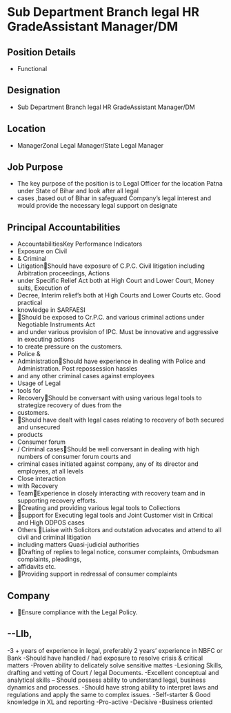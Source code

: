 # Sub Department Branch legal HR GradeAssistant Manager/DM

## Position Details

* Functional

## Designation

* Sub Department Branch legal HR GradeAssistant Manager/DM

## Location

* ManagerZonal Legal Manager/State Legal Manager

## Job Purpose

* The key purpose of the position is to Legal Officer for the location Patna under State of Bihar and look after all legal
* cases ,based out of Bihar in safeguard Company’s legal interest and would provide the necessary legal support on designate

## Principal Accountabilities

* AccountabilitiesKey Performance Indicators
* Exposure on Civil
* &  Criminal
* LitigationShould have exposure of C.P.C.  Civil litigation including Arbitration proceedings, Actions
* under Specific Relief Act both at High Court and Lower Court, Money suits, Execution of
* Decree,  Interim  relief’s  both  at  High  Courts  and  Lower  Courts  etc.   Good  practical
* knowledge in SARFAESI
* Should be exposed to Cr.P.C. and various criminal actions under Negotiable Instruments Act
* and under various provision of IPC. Must be innovative and aggressive in executing actions
* to create pressure on the customers.
* Police  &
* AdministrationShould have experience in dealing with Police and Administration. Post repossession hassles
* and any other criminal cases against employees
* Usage  of  Legal
* tools  for
* RecoveryShould be conversant with using various legal tools to strategize recovery of dues from the
* customers.
* Should have dealt with legal cases relating to recovery of both secured and unsecured
* products
* Consumer forum
* / Criminal casesShould be well conversant in dealing with high numbers of consumer forum courts and
* criminal cases initiated against company, any of its director and employees, at all levels
* Close interaction
* with  Recovery
* TeamExperience in closely interacting with recovery team and in supporting recovery efforts.
* Creating and providing various legal tools to Collections
* support for Executing legal tools and Joint Customer visit in Critical and High ODPOS cases
* Others Liaise with Solicitors and outstation advocates and attend to all civil and criminal litigation
* including matters Quasi-judicial authorities
* Drafting of replies to legal notice, consumer complaints, Ombudsman complaints, pleadings,
* affidavits etc.
* Providing support in redressal of consumer complaints

## Company

* Ensure compliance with the Legal Policy.

## --Llb,

-3 + years of experience in legal, preferably 2 years’ experience in NBFC or Bank
-Should have handled / had exposure to resolve   crisis & critical matters
-Proven ability to delicately solve sensitive mattes
-Lesioning Skills, drafting and vetting of Court / legal Documents.
-Excellent conceptual and analytical skills – Should possess ability to understand legal, business dynamics and processes.
-Should have strong ability to interpret laws and regulations and apply the same to complex issues.
-Self-starter & Good knowledge in XL and reporting
-Pro-active
-Decisive
-Business oriented
